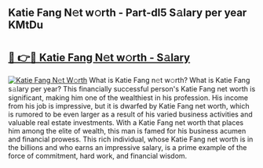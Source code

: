 ## Katie Fang N𝚎t w𝚘rth - Part-dl5 S𝚊lary per year KMtDu

# <h2><a href="http://gc18or5.nevu.top/?p=Katie+Fang">🔗 👉🔴 Katie Fang N𝚎t w𝚘rth - S𝚊lary</a></h2>

[![Katie Fang N𝚎t W𝚘rth](https://i.imgur.com/Oavwk0R.jpeg)](http://gc18or5.nevu.top/?p=Katie+Fang)
What is Katie Fang n𝚎t w𝚘rth? What is Katie Fang s𝚊lary per year?
This financially successful person's Katie Fang net worth is significant, making him one of the wealthiest in his profession. His income from his job is impressive, but it is dwarfed by Katie Fang net worth, which is rumored to be even larger as a result of his varied business activities and valuable real estate investments. With a Katie Fang net worth that places him among the elite of wealth, this man is famed for his business acumen and financial prowess. This rich individual, whose Katie Fang net worth is in the billions and who earns an impressive salary, is a prime example of the force of commitment, hard work, and financial wisdom.

